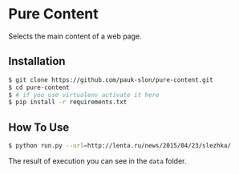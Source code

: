 # Pure Content

Selects the main content of a web page.

## Installation

```sh
$ git clone https://github.com/pauk-slon/pure-content.git
$ cd pure-content
$ # if you use virtualenv activate it here
$ pip install -r requirements.txt
```

## How To Use

```sh
$ python run.py --url=http://lenta.ru/news/2015/04/23/slezhka/
```

The result of execution you can see in the `data` folder.
